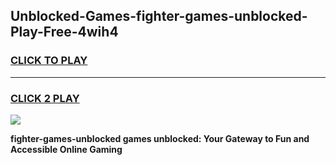 
## Unblocked-Games-fighter-games-unblocked-Play-Free-4wih4
<h3>
<a href="https://premium76.site?title=fighter-games-unblocked&ref=09A">CLICK TO PLAY</a></h3>
<hr>

<h3>
<a href="https://premium76.site?title=fighter-games-unblocked&ref=09A">CLICK 2 PLAY</a>
  
</h3>

<a href="https://premium76.site?title=fighter-games-unblocked&ref=09A"><img src="https://clearcache.store/games.png"></a>


**fighter-games-unblocked games unblocked: Your Gateway to Fun and Accessible Online Gaming**

